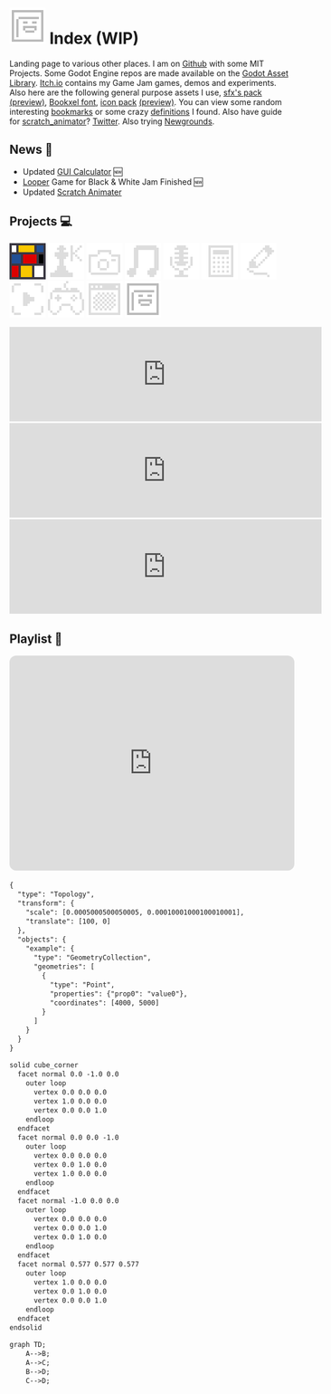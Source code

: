 # ![icon](icon.png) Index (WIP) 
Landing page to various other places. I am on [Github](https://github.com/boukew99) with some MIT Projects. Some Godot Engine repos are made available on the
[Godot Asset Library](https://godotengine.org/asset-library/asset?category=&godot_version=&sort=updated&filter=boukew99). [Itch.io](https://howyoudoing.itch.io/) contains my Game Jam games, demos and experiments. Also here are the following general purpose assets I use, [sfx's pack](sound_pack/sound.zip) [(preview)](sound_pack/pack.ogg), [Bookxel font](bookxel.ttf), [icon pack](icon_pack/icon.zip) [(preview)](icon_pack/pack.png). You can view some random interesting [bookmarks](bookmark.md) or some crazy [definitions](definitions.md) I found. Also have guide for [scratch_animator](guide/scratch_animator.md)? [Twitter](https://twitter.com/HowYouD09409170). Also trying [Newgrounds](https://howyourdoing.newgrounds.com/).

## News 📰
* Updated [GUI Calculator](https://github.com/boukew99/gui_calculator) 🆕
* [Looper](https://howyoudoing.itch.io/looper) Game for Black & White Jam Finished 🆕
* Updated [Scratch Animater](https://github.com/boukew99/scratch_animater)


## Projects 💻
[![mondriaan maker](https://raw.githubusercontent.com/boukew99/mondriaan_maker/main/icon.png)](https://github.com/boukew99/mondriaan_maker)
[![text chess](https://raw.githubusercontent.com/boukew99/text_chess/main/icon.png)](https://github.com/boukew99/text_chess)
[![screen capturerer](https://raw.githubusercontent.com/boukew99/screen_capture/main/addons/screen_capture/screen_capture.png)](https://github.com/boukew99/screen_capture)
[![audio station](https://raw.githubusercontent.com/boukew99/audio_station/main/audio_station.png)](https://github.com/boukew99/audio_station)
[![mic recorder](https://raw.githubusercontent.com/boukew99/mic_recorder/main/addons/mic_recorder/mic_recorder.png)](https://github.com/boukew99/mic_recorder)
[![gui calculator](https://raw.githubusercontent.com/boukew99/gui_calculator/main/addons/calculator/icon.png)](https://github.com/boukew99/gui_calculator)
[![scratch canvas](https://raw.githubusercontent.com/boukew99/scratch_canvas/main/addons/canvas/icon.png)](https://github.com/boukew99/scratch_canvas)
[![scratch animator](https://raw.githubusercontent.com/boukew99/scratch_animater/main/icon.png)](https://github.com/boukew99/scratch_animater)
[![joypad lab](https://raw.githubusercontent.com/boukew99/joypad_lab/main/icon.png)](https://github.com/boukew99/joypad_lab)
[![shader window](https://raw.githubusercontent.com/boukew99/shader_window/main/addons/shader_window/shader_window.png)](https://github.com/boukew99/shader_window)
[![website](https://raw.githubusercontent.com/boukew99/boukew99.github.io/main/icon.png)](https://github.com/boukew99/boukew99.github.io) 

<iframe height="167" frameborder="0" src="https://itch.io/embed/1483259" width="552"><a href="https://howyoudoing.itch.io/looper">Looper by HowYouDoing</a></iframe>
<iframe frameborder="0" src="https://itch.io/embed/1425583" width="552" height="167"><a href="https://howyoudoing.itch.io/mondriaan-maker">Mondriaan Maker (3 by 3) by HowYouDoing</a></iframe>
<iframe frameborder="0" src="https://itch.io/embed/1096323" width="552" height="167"><a href="https://howyoudoing.itch.io/space-cake-the-game">Space Cake by HowYouDoing, ~ POMPY Productions ~, Travsul</a></iframe>


## Playlist 🎵
<iframe style="border-radius:12px" src="https://open.spotify.com/embed/playlist/5KGMXvW7Tg3emnWz5S2grT?utm_source=generator" width="100%" height="380" frameBorder="0" allowfullscreen="" allow="autoplay; clipboard-write; encrypted-media; fullscreen; picture-in-picture"></iframe>

```topojson
{
  "type": "Topology",
  "transform": {
    "scale": [0.0005000500050005, 0.00010001000100010001],
    "translate": [100, 0]
  },
  "objects": {
    "example": {
      "type": "GeometryCollection",
      "geometries": [
        {
          "type": "Point",
          "properties": {"prop0": "value0"},
          "coordinates": [4000, 5000]
        }
      ]
    }
  }
}
```

```stl
solid cube_corner
  facet normal 0.0 -1.0 0.0
    outer loop
      vertex 0.0 0.0 0.0
      vertex 1.0 0.0 0.0
      vertex 0.0 0.0 1.0
    endloop
  endfacet
  facet normal 0.0 0.0 -1.0
    outer loop
      vertex 0.0 0.0 0.0
      vertex 0.0 1.0 0.0
      vertex 1.0 0.0 0.0
    endloop
  endfacet
  facet normal -1.0 0.0 0.0
    outer loop
      vertex 0.0 0.0 0.0
      vertex 0.0 0.0 1.0
      vertex 0.0 1.0 0.0
    endloop
  endfacet
  facet normal 0.577 0.577 0.577
    outer loop
      vertex 1.0 0.0 0.0
      vertex 0.0 1.0 0.0
      vertex 0.0 0.0 1.0
    endloop
  endfacet
endsolid
```
```mermaid
graph TD;
    A-->B;
    A-->C;
    B-->D;
    C-->D;
```
